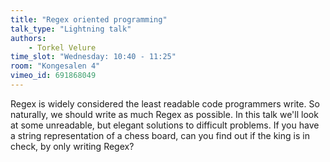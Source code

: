 ```yaml
---
title: "Regex oriented programming"
talk_type: "Lightning talk"
authors:
    - Torkel Velure
time_slot: "Wednesday: 10:40 - 11:25"
room: "Kongesalen 4"
vimeo_id: 691868049
---
```

Regex is widely considered the least readable code programmers write. So naturally, we should write as much Regex as possible. In this talk we'll look at some unreadable, but elegant solutions to difficult problems. 
If you have a string representation of a chess board, can you find out if the king is in check, by only writing Regex?
